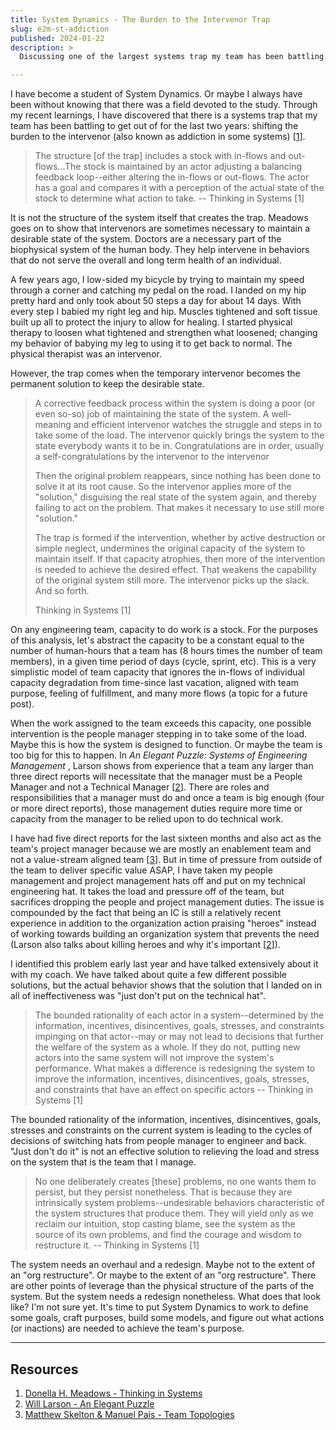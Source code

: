 ```yaml
---
title: System Dynamics - The Burden to the Intervenor Trap
slug: e2m-st-addiction
published: 2024-01-22
description: >
  Discussing one of the largest systems trap my team has been battling.

---
```


I have become a student of System Dynamics. Or maybe I always have been without knowing that there
was a field devoted to the study. Through my recent learnings, I have discovered that there is a
systems trap that my team has been battling to get out of for the last two years: shifting the
burden to the intervenor (also known as addiction in some systems)
[[1](https://www.chelseagreen.com/product/thinking-in-systems/)]. 

> The structure [of the trap] includes a stock with in-flows and out-flows...The stock is maintained
> by an actor adjusting a balancing feedback loop--either altering the in-flows or out-flows. The
> actor has a goal and compares it with a perception of the actual state of the stock to determine
> what action to take. -- Thinking in Systems [1]

It is not the structure of the system itself that creates the trap. Meadows goes on to show that
intervenors are sometimes necessary to maintain a desirable state of the system. Doctors are a
necessary part of the biophysical system of the human body. They help intervene in behaviors that do
not serve the overall and long term health of an individual. 

A few years ago, I low-sided my bicycle by trying to maintain my speed through a corner and catching
my pedal on the road. I landed on my hip pretty hard and only took about 50 steps a day for about 14
days. With every step I babied my right leg and hip. Muscles tightened and soft tissue built up all
to protect the injury to allow for healing. I started physical therapy to loosen what tightened and
strengthen what loosened; changing my behavior of babying my leg to using it to get back to normal.
The physical therapist was an intervenor.

However, the trap comes when the temporary intervenor becomes the permanent solution to keep the
desirable state.

> A corrective feedback process within the system is doing a poor (or even so-so) job of maintaining
> the state of the system. A well-meaning and efficient intervenor watches the struggle and steps in
> to take some of the load. The intervenor quickly brings the system to the state everybody wants it
> to be in. Congratulations are in order, usually a self-congratulations by the intervenor to the
> intervenor
>
> Then the original problem reappears, since nothing has been done to solve it at its root cause. So
> the intervenor applies more of the "solution," disguising the real state of the system again, and
> thereby failing to act on the problem. That makes it necessary to use still more "solution."
>
> The trap is formed if the intervention, whether by active destruction or simple neglect,
> undermines the original capacity of the system to maintain itself. If that capacity atrophies,
> then more of the intervention is needed to achieve the desired effect. That weakens the capability
> of the original system still more. The intervenor picks up the slack. And so forth.
> 
> Thinking in Systems [1]

On any engineering team, capacity to do work is a stock. For the purposes of this analysis, let's
abstract the capacity to be a constant equal to the number of human-hours that a team has (8 hours
times the number of team members), in a given time period of days (cycle, sprint, etc). This is a
very simplistic model of team capacity that ignores the in-flows of individual capacity degradation
from time-since last vacation, aligned with team purpose, feeling of fulfillment, and many more
flows (a topic for a future post).

When the work assigned to the team exceeds this capacity, one possible intervention is the people
manager stepping in to take some of the load. Maybe this is how the system is designed to function.
Or maybe the team is too big for this to happen. In _An Elegant Puzzle: Systems of Engineering
Management_ , Larson shows from experience that a team any larger than three direct reports will
necessitate that the manager must be a People Manager and not a Technical Manager
[[2](https://lethain.com/elegant-puzzle/)]. There are roles and responsibilities that a manager must
do and once a team is big enough (four or more direct reports), those management duties require more
time or capacity from the manager to be relied upon to do technical work.

I have had five direct reports for the last sixteen months and also act as the team's project
manager because we are mostly an enablement team and not a value-stream aligned team
[[3](https://teamtopologies.com/book)]. But in time of pressure from outside of the team to deliver
specific value ASAP, I have taken my people management and project management hats off and put on my
technical engineering hat. It takes the load and pressure off of the team, but sacrifices dropping
the people and project management duties. The issue is compounded by the fact that being an IC is
still a relatively recent experience in addition to the organization action praising "heroes"
instead of working towards building an organization system that prevents the need (Larson also talks
about killing heroes and why it's important [[2](https://lethain.com/elegant-puzzle/)]). 

I identified this problem early last year and have talked extensively about it with my coach. We
have talked about quite a few different possible solutions, but the actual behavior shows that the
solution that I landed on in all of ineffectiveness was "just don't put on the technical hat".

> The bounded rationality of each actor in a system--determined by the information, incentives,
> disincentives, goals, stresses, and constraints impinging on that actor--may or may not lead to
> decisions that further the welfare of the system as a whole. If they do not, putting new actors
> into the same system will not improve the system's performance. What makes a difference is
> redesigning the system to improve the information, incentives, disincentives, goals, stresses, and
> constraints that have an effect on specific actors -- Thinking in Systems [1]

The bounded rationality of the information, incentives, disincentives, goals, stresses and
constraints on the current system is leading to the cycles of decisions of switching hats from
people manager to engineer and back. "Just don't do it" is not an effective solution to relieving
the load and stress on the system that is the team that I manage. 

> No one deliberately creates [these] problems, no one wants them to persist, but they persist
> nonetheless. That is because they are intrinsically system problems--undesirable behaviors
> characteristic of the system structures that produce them. They will yield only as we reclaim our
> intuition, stop casting blame, see the system as the source of its own problems, and find the
> courage and wisdom to restructure it. -- Thinking in Systems [1]

The system needs an overhaul and a redesign. Maybe not to the extent of an "org restructure". Or
maybe to the extent of an "org restructure". There are other points of leverage than the physical
structure of the parts of the system. But the system needs a redesign nonetheless. What does that
look like? I'm not sure yet. It's time to put System Dynamics to work to define some goals, craft
purposes, build some models, and figure out what actions (or inactions) are needed to achieve the
team's purpose.

---

## Resources

1. [Donella H. Meadows - Thinking in Systems](https://www.chelseagreen.com/product/thinking-in-systems/)
2. [Will Larson - An Elegant Puzzle](https://lethain.com/elegant-puzzle/)
3. [Matthew Skelton & Manuel Pais - Team Topologies](https://teamtopologies.com/book)
